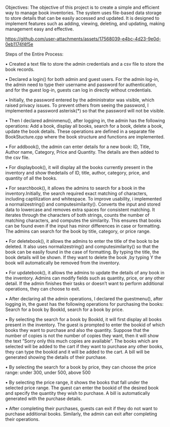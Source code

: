 Objectives:
The objective of this project is to create a simple and efficient way to manage book inventories. The system uses file-based data storage to store details that can be easily accessed and updated. It is designed to implement features such as adding, viewing, deleting, and updating, making management easy and effective. 

https://github.com/user-attachments/assets/17568039-e4bc-4d23-9e0d-0eb1174f4f5e

Steps of the Entire Process:

• Created a text file to store the admin credentials and a csv file to store the book records.

• Declared a login() for both admin and guest users. For the admin log-in, the admin need to type their username and password for authentication, and for the guest log-in, guests can log in directly without credentials.

• Initially, the password entered by the administrator was visible, which raised privacy issues. To prevent others from seeing the password, I implemented a password asterisk(*) so that the password will not be visible.

• Then I declared adminmenu(), after logging in, the admin has the following operations: Add a book, display all books, search for a book, delete a book, update the book details. These operations are defined in a separate file BookStucture.cpp where the book structure and functions are implemented.

• For addbook(), the admin can enter details for a new book: ID, Title, Author name, Category, Price and Quantity. The details are then added to the csv file.

• For displaybook(), it will display all the books currently present in the inventory and show thedetails of ID, title, author, category, price, and quantity of all the books.

• For searchbook(), it allows the admins to search for a book in the inventory.Initially, the search required exact matching of characters, including captilization and whitespace. To improve usability, i implemented a normalizestring() and computesimilarity(). Converts the input and stored data to lowercase and removes extra spaces for consistent matching. It iterates through the characters of both strings, counts the number of matching characters, and computes the similarity. This ensures that books can be found even if the input has minor differences in case or formatting. The admins can search for the book by title, category, or price range.

• For deletebook(), it allows the admins to enter the title of the book to be deleted. It also uses normalizestring() and computesimilarity() so that the book can be easily found in the case of formatting. By typing the title, the book details will be shown. If they want to delete the book ,by typing Y the book will automatically be removed from the inventory.

• For updatebook(), it allows the admins to update the details of any book in the inventory. Admins can modify fields such as quantity, price, or any other detail. If the admin finishes their tasks or doesn’t want to perform additional operations, they can choose to exit.

• After declaring all the admin operations, I declared the guestmenu(), after logging in, the guest has the following operations for purchasing the books: Search for a book by BookId, search for a book by price.

• By selecting the search for a book by BookId, it will first display all books present in the inventory. The guest is prompted to enter the bookid of which books they want to purchase and also the quantity. Suppose that the number of copies is not the number of copies they want, then it will show the text ”Sorry only this much copies are available”. The books which are selected will be added to the cart if they want to purchase any other books, they can type the bookid and it will be added to the cart. A bill will be generated showing the details of their purchase.

• By selecting the search for a book by price, they can choose the price range: under 300, under 500, above 500

• By selecting the price range, it shows the books that fall under the selected price range. The guest can enter the bookid of the desired book and specify the quantity they wish to purchase. A bill is
automatically generated with the purchase details.

• After completing their purchases, guests can exit if they do not want to purchase additional books.
Similarly, the admin can exit after completing their operations.
